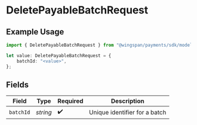 # DeletePayableBatchRequest

## Example Usage

```typescript
import { DeletePayableBatchRequest } from "@wingspan/payments/sdk/models/operations";

let value: DeletePayableBatchRequest = {
    batchId: "<value>",
};
```

## Fields

| Field                         | Type                          | Required                      | Description                   |
| ----------------------------- | ----------------------------- | ----------------------------- | ----------------------------- |
| `batchId`                     | *string*                      | :heavy_check_mark:            | Unique identifier for a batch |